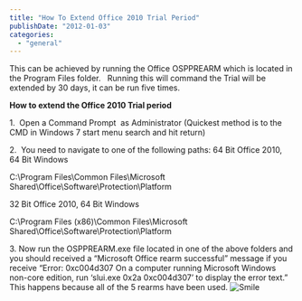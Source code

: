 ```yaml
---
title: "How To Extend Office 2010 Trial Period"
publishDate: "2012-01-03"
categories: 
  - "general"
---
```


This can be achieved by running the Office OSPPREARM which is located in the Program Files folder.   Running this will command the Trial will be extended by 30 days, it can be run five times.

**How to extend the Office 2010 Trial period**

1.  Open a Command Prompt  as Administrator (Quickest method is to the CMD in Windows 7 start menu search and hit return)

2.  You need to navigate to one of the following paths: 64 Bit Office 2010, 64 Bit Windows

C:\\Program Files\\Common Files\\Microsoft Shared\\Office\\Software\\Protection\\Platform

32 Bit Office 2010, 64 Bit Windows

C:\\Program Files (x86)\\Common Files\\Microsoft Shared\\Office\\Software\\Protection\\Platform

3\. Now run the OSPPREARM.exe file located in one of the above folders and you should received a “Microsoft Office rearm successful” message if you receive “Error: 0xc004d307 On a computer running Microsoft Windows non-core edition, run ‘slui.exe 0x2a 0xc004d307’ to display the error text.”  This happens because all of the 5 rearms have been used. ![Smile](http://ramblinggeek.co.uk/wp-content/uploads/2012/01/wlEmoticon-smile.png)
